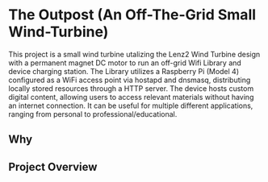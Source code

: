 # The Outpost (An Off-The-Grid Small Wind-Turbine)

This project is a small wind turbine utalizing the Lenz2 Wind Turbine design with a permanent magnet DC motor to run an off-grid Wifi Library and device charging station. The Library utilizes a Raspberry Pi (Model 4) configured as a WiFi access point via hostapd and dnsmasq, distributing locally stored resources through a HTTP server. The device hosts custom digital content, allowing users to access relevant materials without having an internet connection. It can be useful for multiple different applications, ranging from personal to professional/educational.

## Why

## Project Overview

